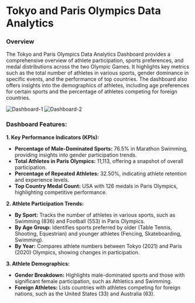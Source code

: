 # Tokyo and Paris Olympics Data Analytics

### Overview
The Tokyo and Paris Olympics Data Analytics Dashboard provides a comprehensive overview of athlete participation, sports preferences, and medal distributions across the two Olympic Games. It highlights key metrics such as the total number of athletes in various sports, gender dominance in specific events, and the performance of top countries. The dashboard also offers insights into the demographics of athletes, including age preferences for certain sports and the percentage of athletes competing for foreign countries.


![Dashboard-1](https://github.com/user-attachments/assets/152a3611-7d3b-415e-9f86-30d6e7820d69)
![Dashboard-2](https://github.com/user-attachments/assets/9fa0be27-30e7-4465-aa10-e448baef86cf)



### Dashboard Features:
**1. Key Performance Indicators (KPIs):**
- **Percentage of Male-Dominated Sports:** 76.5% in Marathon Swimming, providing insights into gender participation trends.
- **Total Athletes in Paris Olympics:** 11,113, offering a snapshot of overall participation.
- **Percentage of Repeated Athletes:** 32.50%, indicating athlete retention and experience levels.
- **Top Country Medal Count:** USA with 126 medals in Paris Olympics, highlighting competitive performance.

**2. Athlete Participation Trends:**
 - **By Sport:** Tracks the number of athletes in various sports, such as Swimming (836) and Football (553) in Paris Olympics.
 - **By Age Group:** Identifies sports preferred by older (Table Tennis, Shooting, Equestrian) and younger athletes (Fencing, Skateboarding, Swimming).
 - **By Year:** Compares athlete numbers between Tokyo (2021) and Paris (2020) Olympics, showing changes in participation.

**3. Athlete Demographics:**
- **Gender Breakdown:** Highlights male-dominated sports and those with significant female participation, such as Athletics and Swimming.
- **Foreign Athletes:** Lists countries with athletes competing for foreign nations, such as the United States (33) and Australia (63).
